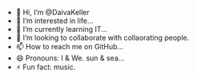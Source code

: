 - 👋 Hi, I’m @DaivaKeller
- 👀 I’m interested in life...
- 🌱 I’m currently learning IT...
- 💞️ I’m looking to collaborate with collaorating people. 
- 📫 How to reach me on GitHub...
- 😄 Pronouns: I & We. sun & sea...
- ⚡ Fun fact: music.

<!---
DaivaKeller/DaivaKeller is a ✨ special ✨ repository because its `README.md` (this file) appears on your GitHub profile.
You can click the Preview link to take a look at your changes.
--->
